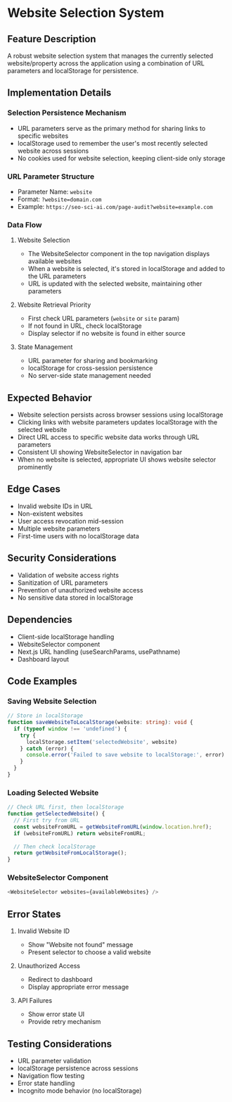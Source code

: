 # Website Selection System

## Feature Description
A robust website selection system that manages the currently selected website/property across the application using a combination of URL parameters and localStorage for persistence.

## Implementation Details

### Selection Persistence Mechanism
- URL parameters serve as the primary method for sharing links to specific websites
- localStorage used to remember the user's most recently selected website across sessions
- No cookies used for website selection, keeping client-side only storage

### URL Parameter Structure
- Parameter Name: `website`
- Format: `?website=domain.com`
- Example: `https://seo-sci-ai.com/page-audit?website=example.com`

### Data Flow
1. Website Selection
   - The WebsiteSelector component in the top navigation displays available websites
   - When a website is selected, it's stored in localStorage and added to the URL parameters
   - URL is updated with the selected website, maintaining other parameters

2. Website Retrieval Priority
   - First check URL parameters (`website` or `site` param)
   - If not found in URL, check localStorage
   - Display selector if no website is found in either source

3. State Management
   - URL parameter for sharing and bookmarking
   - localStorage for cross-session persistence
   - No server-side state management needed

## Expected Behavior
- Website selection persists across browser sessions using localStorage
- Clicking links with website parameters updates localStorage with the selected website
- Direct URL access to specific website data works through URL parameters
- Consistent UI showing WebsiteSelector in navigation bar
- When no website is selected, appropriate UI shows website selector prominently

## Edge Cases
- Invalid website IDs in URL
- Non-existent websites
- User access revocation mid-session
- Multiple website parameters
- First-time users with no localStorage data

## Security Considerations
- Validation of website access rights
- Sanitization of URL parameters
- Prevention of unauthorized website access
- No sensitive data stored in localStorage

## Dependencies
- Client-side localStorage handling
- WebsiteSelector component
- Next.js URL handling (useSearchParams, usePathname)
- Dashboard layout

## Code Examples

### Saving Website Selection
```typescript
// Store in localStorage
function saveWebsiteToLocalStorage(website: string): void {
  if (typeof window !== 'undefined') {
    try {
      localStorage.setItem('selectedWebsite', website)
    } catch (error) {
      console.error('Failed to save website to localStorage:', error)
    }
  }
}
```

### Loading Selected Website
```typescript
// Check URL first, then localStorage
function getSelectedWebsite() {
  // First try from URL
  const websiteFromURL = getWebsiteFromURL(window.location.href);
  if (websiteFromURL) return websiteFromURL;
  
  // Then check localStorage
  return getWebsiteFromLocalStorage();
}
```

### WebsiteSelector Component
```typescript
<WebsiteSelector websites={availableWebsites} />
```

## Error States
1. Invalid Website ID
   - Show "Website not found" message
   - Present selector to choose a valid website
   
2. Unauthorized Access
   - Redirect to dashboard
   - Display appropriate error message
   
3. API Failures
   - Show error state UI
   - Provide retry mechanism

## Testing Considerations
- URL parameter validation
- localStorage persistence across sessions
- Navigation flow testing
- Error state handling
- Incognito mode behavior (no localStorage) 